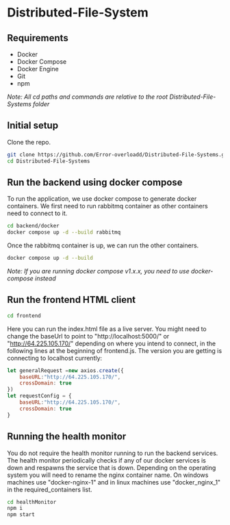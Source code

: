 # Distributed-File-System 

## Requirements

* Docker
* Docker Compose
* Docker Engine
* Git
* npm


*Note: All cd paths and commands are relative to the root Distributed-File-Systems folder*
## Initial setup

Clone the repo.

```bash
git clone https://github.com/Error-overloadd/Distributed-File-Systems.git
cd Distributed-File-Systems
```

## Run the backend using docker compose

To run the application, we use docker compose to generate docker containers. We first need to run rabbitmq container as other containers need to connect to it.

```bash
cd backend/docker
docker compose up -d --build rabbitmq
```

Once the rabbitmq container is up, we can run the other containers.

```bash
docker compose up -d --build
```

*Note: If you are running docker compose v1.x.x, you need to use docker-compose instead*

## Run the frontend HTML client

```bash
cd frontend
```

Here you can run the index.html file as a live server. You might need to change the baseUrl to point to "http://localhost:5000/" or "http://64.225.105.170/"  depending on where you intend to connect, in the following lines at the beginning of frontend.js. The version you are getting is connecting to localhost currently:

```javascript
let generalRequest =new axios.create({
    baseURL:"http://64.225.105.170/",
    crossDomain: true
})
let requestConfig = {
    baseURL:"http://64.225.105.170/",
    crossDomain: true
}
```

## Running the health monitor

You do not require the health monitor running to run the backend services. The health monitor periodically checks if any of our docker services is down and respawns the service that is down. Depending on the operating system you will need to rename the nginx container name.
On windows machines use "docker-nginx-1" and in linux machines use "docker_nginx_1" in the required_containers list.

```bash
cd healthMonitor
npm i
npm start
```